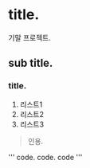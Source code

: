 # title.

기말 프로젝트.

## sub title.

### title.

1. 리스트1
2. 리스트2
3. 리스트3

>인용.

'''
code.
code.
code
'''

